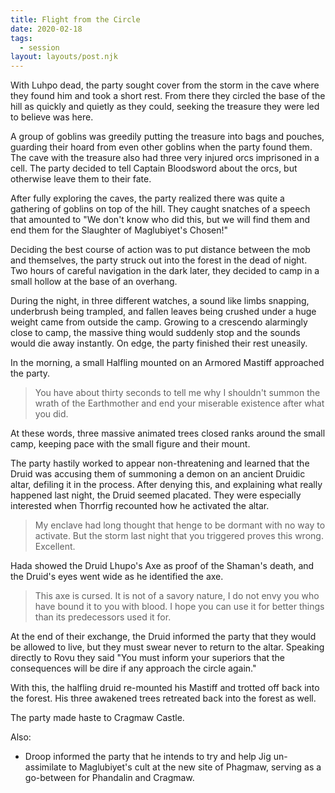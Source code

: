 ```yaml
---
title: Flight from the Circle
date: 2020-02-18
tags:
  - session
layout: layouts/post.njk
---
```


With Luhpo dead, the party sought cover from the storm in the cave where they found him and took a short rest. From there they circled the base of the hill as quickly and quietly as they could, seeking the treasure they were led to believe was here.

A group of goblins was greedily putting the treasure into bags and pouches, guarding their hoard from even other goblins when the party found them. The cave with the treasure also had three very injured orcs imprisoned in a cell. The party decided to tell Captain Bloodsword about the orcs, but otherwise leave them to their fate.

After fully exploring the caves, the party realized there was quite a gathering of goblins on top of the hill. They caught snatches of a speech that amounted to "We don't know who did this, but we will find them and end them for the Slaughter of Maglubiyet's Chosen!"

Deciding the best course of action was to put distance between the mob and themselves, the party struck out into the forest in the dead of night. Two hours of careful navigation in the dark later, they decided to camp in a small hollow at the base of an overhang.

During the night, in three different watches, a sound like limbs snapping, underbrush being trampled, and fallen leaves being crushed under a huge weight came from outside the camp. Growing to a crescendo alarmingly close to camp, the massive thing would suddenly stop and the sounds would die away instantly. On edge, the party finished their rest uneasily.

In the morning, a small Halfling mounted on an Armored Mastiff approached the party.

> You have about thirty seconds to tell me why I shouldn't summon the wrath of the Earthmother and end your miserable existence after what you did.

At these words, three massive animated trees closed ranks around the small camp, keeping pace with the small figure and their mount.

The party hastily worked to appear non-threatening and learned that the Druid was accusing them of summoning a demon on an ancient Druidic altar, defiling it in the process. After denying this, and explaining what really happened last night, the Druid seemed placated. They were especially interested when Thorrfig recounted how he activated the altar.

> My enclave had long thought that henge to be dormant with no way to activate. But the storm last night that you triggered proves this wrong. Excellent.

Hada showed the Druid Lhupo's Axe as proof of the Shaman's death, and the Druid's eyes went wide as he identified the axe.

> This axe is cursed. It is not of a savory nature, I do not envy you who have bound it to you with blood. I hope you can use it for better things than its predecessors used it for.

At the end of their exchange, the Druid informed the party that they would be allowed to live, but they must swear never to return to the altar. Speaking directly to Rovu they said "You must inform your superiors that the consequences will be dire if any approach the circle again."

With this, the halfling druid re-mounted his Mastiff and trotted off back into the forest. His three awakened trees retreated back into the forest as well.

The party made haste to Cragmaw Castle.

Also:
- Droop informed the party that he intends to try and help Jig un-assimilate to Maglubiyet's cult at the new site of Phagmaw, serving as a go-between for Phandalin and Cragmaw.
